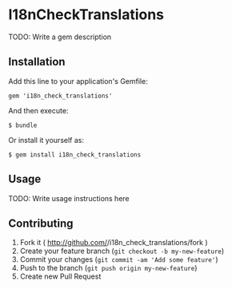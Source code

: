 # I18nCheckTranslations

TODO: Write a gem description

## Installation

Add this line to your application's Gemfile:

    gem 'i18n_check_translations'

And then execute:

    $ bundle

Or install it yourself as:

    $ gem install i18n_check_translations

## Usage

TODO: Write usage instructions here

## Contributing

1. Fork it ( http://github.com/<my-github-username>/i18n_check_translations/fork )
2. Create your feature branch (`git checkout -b my-new-feature`)
3. Commit your changes (`git commit -am 'Add some feature'`)
4. Push to the branch (`git push origin my-new-feature`)
5. Create new Pull Request

